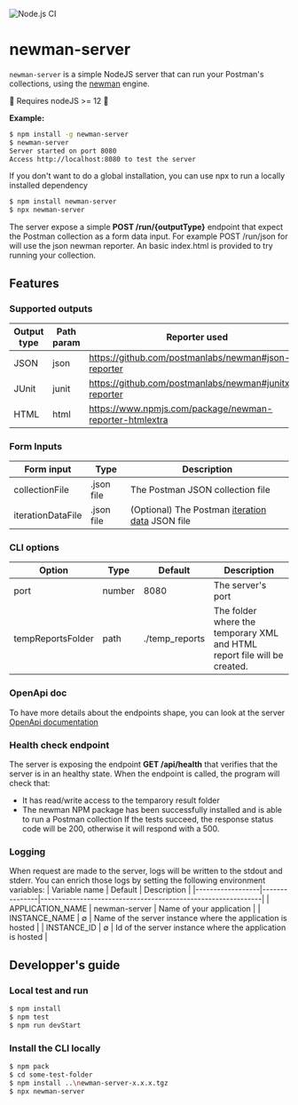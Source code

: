 ![Node.js CI](https://github.com/criteo/newman-server/actions/workflows/node.js.yml/badge.svg)

# newman-server 

`newman-server` is a simple NodeJS server that can run your Postman's collections, using the [newman](https://github.com/postmanlabs/newman) engine.

🚩 Requires nodeJS >= 12 🚩

**Example:**

```sh
$ npm install -g newman-server
$ newman-server
Server started on port 8080
Access http://localhost:8080 to test the server
```

If you don't want to do a global installation, you can use npx to run a locally installed dependency
```sh
$ npm install newman-server
$ npx newman-server
```

The server expose a simple **POST /run/{outputType}** endpoint that expect the Postman collection as a form data input. For example POST /run/json for will use the json newman reporter.
An basic index.html is provided to try running your collection.

## Features

### Supported outputs
|  Output type | Path param | Reporter used                                           |
|--------------|------------|---------------------------------------------------------|
| JSON         | json       | https://github.com/postmanlabs/newman#json-reporter     |
| JUnit        | junit      | https://github.com/postmanlabs/newman#junitxml-reporter |
| HTML         | html       | https://www.npmjs.com/package/newman-reporter-htmlextra |

### Form Inputs
|  Form input       | Type       | Description                                             |
|-------------------|------------|---------------------------------------------------------|
| collectionFile    | .json file | The Postman JSON collection file                        |
| iterationDataFile | .json file | (Optional) The Postman [iteration data](https://learning.postman.com/docs/running-collections/working-with-data-files/) JSON file |

### CLI options
|  Option           | Type   | Default        | Description                        |
|-------------------|--------|----------------|------------------------------------|
| port              | number | 8080           | The server's port                  |
| tempReportsFolder | path   | ./temp_reports | The folder where the temporary XML and HTML report file will be created.  |

### OpenApi doc
To have more details about the endpoints shape, you can look at the server [OpenApi documentation]( https://editor.swagger.io/?url=https://raw.githubusercontent.com/criteo/newman-server/main/public/openapi.yaml)

### Health check endpoint
The server is exposing the endpoint **GET /api/health** that verifies that the server is in an healthy state. When the endpoint is called, the program will check that:
- It has read/write access to the temparory result folder
- The newman NPM package has been successfully installed and is able to run a Postman collection
If the tests succeed, the response status code will be 200, otherwise it will respond with a 500.

### Logging
When request are made to the server, logs will be written to the stdout and stderr. You can enrich those logs by setting the following environment variables:
| Variable name    | Default       | Description                                                  |
|------------------|---------------|--------------------------------------------------------------|
| APPLICATION_NAME | newman-server | Name of your application                                     |
| INSTANCE_NAME    | ∅             | Name of the server instance where the application is hosted  |
| INSTANCE_ID      | ∅             | Id of the server instance where the application is hosted    |

## Developper's guide

### Local test and run
```sh
$ npm install
$ npm test
$ npm run devStart
```

### Install the CLI locally
```sh
$ npm pack 
$ cd some-test-folder
$ npm install ..\newman-server-x.x.x.tgz
$ npx newman-server
```
